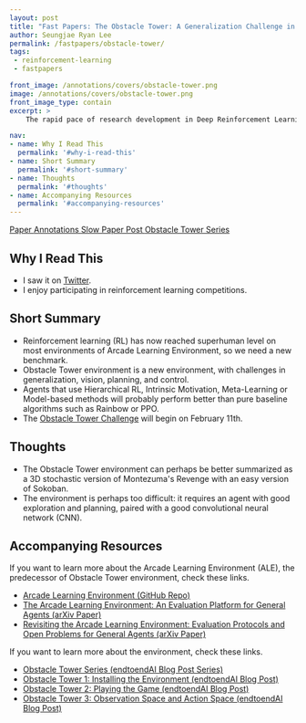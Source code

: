 ```yaml
---
layout: post
title: "Fast Papers: The Obstacle Tower: A Generalization Challenge in Vision, Control, and Planning (Juliani et al., 2019)"
author: Seungjae Ryan Lee
permalink: /fastpapers/obstacle-tower/
tags:
 - reinforcement-learning
 - fastpapers

front_image: /annotations/covers/obstacle-tower.png
image: /annotations/covers/obstacle-tower.png
front_image_type: contain
excerpt: >
    The rapid pace of research development in Deep Reinforcement Learning has been driven by the presence of fast and challenging simulation environments. These environments often take the form of video games, such as the Atari games provided in the Arcade Learning Environment (ALE). In the past year, however, significant progress has been made in achieving superhuman performance on even the most difficult and heavily studied game in the ALE: Montezumas Revenge. We propose a new benchmark environment, Obstacle Tower: a high visual fidelity, 3D, 3rd person, procedurally generated environment. An agent in the Obstacle Tower must learn to solve both low level control and high-level planning problems in tandem learning from pixels and a sparse reward signal in order to make it as high as possible up the tower. In this paper we outline the environment and provide a set of initial baseline results using current state of the art Deep RL methods as well as human players. In all cases these algorithms fail to produce agents capable of performing anywhere near human level on a set of evaluations designed to test both memorization and generalization ability. As such, we believe that the Obstacle Tower has the potential to serve as a helpful Deep RL benchmark now and into the future.

nav:
- name: Why I Read This
  permalink: '#why-i-read-this'
- name: Short Summary
  permalink: '#short-summary'
- name: Thoughts
  permalink: '#thoughts'
- name: Accompanying Resources
  permalink: '#accompanying-resources'
---
```


<a class="mdl-button mdl-js-button mdl-button--raised mdl-js-ripple-effect mdl-button--colored" href="/papers/obstacle-tower.pdf">
Paper
</a>
<a class="mdl-button mdl-js-button mdl-button--raised mdl-js-ripple-effect mdl-button--colored" href="/annotations/obstacle-tower.pdf">
Annotations
</a>
<a class="mdl-button mdl-js-button mdl-button--raised mdl-js-ripple-effect mdl-button--colored" href="/slowpapers/obstacle-tower">
Slow Paper Post
</a>
<a class="mdl-button mdl-js-button mdl-button--raised mdl-js-ripple-effect mdl-button--colored" href="/tags/obstacle-tower">
Obstacle Tower Series
</a>

## Why I Read This

- I saw it on [Twitter](https://twitter.com/awjuliani/status/1089948637914746881).
- I enjoy participating in reinforcement learning competitions.

## Short Summary

- Reinforcement learning (RL) has now reached superhuman level on most environments of Arcade Learning Environment, so we need a new benchmark.
- Obstacle Tower environment is a new environment, with challenges in generalization, vision, planning, and control.
- Agents that use Hierarchical RL, Intrinsic Motivation, Meta-Learning or Model-based methods will probably perform better than pure baseline algorithms such as Rainbow or PPO.
- The [Obstacle Tower Challenge](https://create.unity3d.com/obstacletower) will begin on February 11th.

## Thoughts

- The Obstacle Tower environment can perhaps be better summarized as a 3D stochastic version of Montezuma's Revenge with an easy version of Sokoban.
- The environment is perhaps too difficult: it requires an agent with good exploration and planning, paired with a good convolutional neural network (CNN).

## Accompanying Resources

If you want to learn more about the Arcade Learning Environment (ALE), the predecessor of Obstacle Tower environment, check these links.

- [Arcade Learning Environment (GitHub Repo)](https://github.com/mgbellemare/Arcade-Learning-Environment)
- [The Arcade Learning Environment: An Evaluation Platform for General Agents (arXiv Paper)](https://arxiv.org/abs/1207.4708)
- [Revisiting the Arcade Learning Environment: Evaluation Protocols and Open Problems for General Agents (arXiv Paper)](https://arxiv.org/abs/1709.06009)

If you want to learn more about the environment, check these links.

- [Obstacle Tower Series (endtoendAI Blog Post Series)](/obstacle-tower)
- [Obstacle Tower 1: Installing the Environment (endtoendAI Blog Post)](/obstacle-tower/1)
- [Obstacle Tower 2: Playing the Game (endtoendAI Blog Post)](/obstacle-tower/2)
- [Obstacle Tower 3: Observation Space and Action Space (endtoendAI Blog Post)](/obstacle-tower/3)
